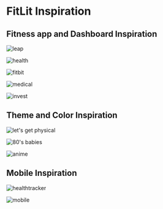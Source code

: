 # FitLit Inspiration 

## Fitness app and Dashboard Inspiration

![leap]()

![health]()

![fitbit]()

![medical]()

![invest]()

## Theme and Color Inspiration

![let's get physical](./assets/eightiesfitness.jpg)

![80's babies](./assets/eightiesbabies.webp)

![anime](./assets/anime.jpg)

## Mobile Inspiration

![healthtracker](./assets/healthtracker.png)

![mobile](./assets/mobile.png)
